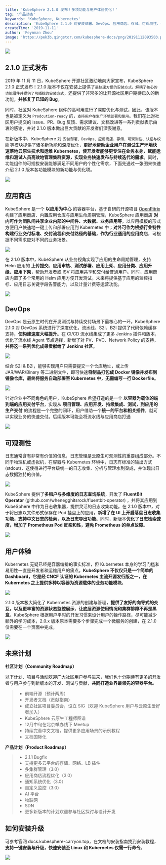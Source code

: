 ```yaml
---
title: 'KubeSphere 2.1.0 发布！多项功能与用户体验优化！'
tag: '产品动态'
keywords: 'KubeSphere, Kubernetes'
description: 'KubeSphere 2.1.0 对安装部署、DevOps、应用商店、存储、可观测性、认证与权限等模块提供了诸多新功能和深度优化，更好地帮助企业用户在测试生产环境快速落地云原生技术和运维 Kubernetes。'
createTime: '2019-11-11'
author: 'Feynman Zhou'
image: 'https://pek3b.qingstor.com/kubesphere-docs/png/20191112093503.png'
---
```



![](https://pek3b.qingstor.com/kubesphere-docs/png/20191112093503.png)

## 2.1.0 正式发布

2019 年 11 月 11 日，KubeSphere 开源社区激动地向大家宣布，KubeSphere 2.1.0 正式发布！2.1.0 版本不仅在安装上提供了`最快速方便的安装方式，解耦了核心的功能组件并提供了可插拔的安装方式`，还提供了非常多的让开源社区用户期待已久的新功能，**并修复了已知的 Bug**。

同时，社区对 KubeSphere 组件的高可用进行了深度优化与测试，因此，该版本也是被定义为 `Prodcution-ready` 的，`支持用户在生产环境部署和使用`。我们在此对社区用户提交的 issue、PR、Bug 反馈、需求建议、文档改进等一系列贡献表示由衷的感谢，并对 2.1.0 版本做出巨大贡献的开发者们深表谢意。

在新版本中，KubeSphere 对 `安装部署、DevOps、应用商店、存储、可观测性、认证与权限` 等模块提供了诸多新功能和深度优化，**更好地帮助企业用户在测试生产环境快速落地云原生技术和运维 Kubernetes，使开发者能够更专注在业务本身，赋能运维和测试人员高效地管理集群资源，实现业务快速发布与持续迭代的需求**。同时，功能组件的可插拔安装能够满足不同用户的个性化需求，下面先通过一张图来快速介绍 2.1.0 版本各功能模块的新功能与优化项。

![](https://pek3b.qingstor.com/kubesphere-docs/png/20191112191613.png)

## 应用商店

KubeSphere 是一个 **以应用为中心** 的容器平台，基于自研的开源项目 [OpenPitrix](https://github.com/openpitrix/openpitrix) 构建了应用商店、内置应用仓库与应用生命周期管理，KubeSphere 应用商店 **对内可作为团队间共享企业内部的中间件、大数据、业务应用等**，以应用模板的形式方便用户快速地一键上传和部署应用到 Kubernetes 中；**对外可作为根据行业特性构建行业交付标准、交付流程和交付路径的基础，作为行业通用的应用商店**，可根据不同需求应对不同的业务场景。

![](https://pek3b.qingstor.com/kubesphere-docs/png/20191025011318.png)

在 2.1.0 版本中，KubeSphere 从业务视角实现了应用的生命周期管理，支持 Helm 应用的 **上传提交、应用审核、测试部署、应用上架、应用分类、应用升级、应用下架**，帮助开发者或 ISV 将应用共享和交付给普通用户。同时，应用商店内置了多个常用的 Helm 应用方便开发测试。未来将提供基于应⽤的监控指标、应⽤⽇志关键字段告警能⼒，以及计量计费等运营功能。

![](https://pek3b.qingstor.com/kubesphere-docs/png/20191111154118.png)

## DevOps

DevOps 是云原生时代在开发测试与持续交付场景下最核心的一环，KubeSphere 2.1.0 对 DevOps 系统进行了深度优化，流水线、S2I、B2I 提供了代码依赖缓存支持，**使构建速度大幅提升**。在 CI/CD 流水线集成了更多 Jenkins 插件和版本，优化了流水线 Agent 节点选择，新增了对 PV、PVC、Network Policy 的支持，**并将这一系列优化成果贡献给了 Jenkins 社区**。

![](https://pek3b.qingstor.com/kubesphere-docs/png/20191111162132.png)

结合 S2I & B2I，能够实现用户只需要提交一个仓库地址，或上传 JAR/WAR/Binary 等二进制文件，即可快速**将制品打包成 Docker 镜像并发布到镜像仓库，最终将服务自动部署至 Kubernetes 中，无需编写一行 Dockerfile**。

![](https://pek3b.qingstor.com/kubesphere-docs/png/20191111174017.png)

针对企业中不同角色的用户，KubeSphere 希望打造的是一个 **以容器为载体的端到端的应用交付平台**，实现从 **项目管理、应用开发、持续集成、测试，到应用的生产交付** 的流程是一个完整的闭环，用户借助一个**统一的平台和相关插件**，就可以实现业务的快速交付。后续版本可能会将流水线与应用商店打通

![](https://pek3b.qingstor.com/kubesphere-docs/png/20191111155401.png)

## 可观测性

日志通常含有非常有价值的信息，日志管理是云原生可观测性的重要组成部分。不同于物理机或虚拟机，在容器与 Kubernetes 环境中，日志有标准的输出方式(stdout)，这使得进行平台级统一的日志收集、分析与管理水到渠成，并体现出日志数据独特的价值。

![](https://pek3b.qingstor.com/kubesphere-docs/png/20191111164845.png)

KubeSphere 提供了**多租户与多维度的日志查询系统**，开发了 **FluentBit Operator** (github.com/whenegghitsrock/fluentbit-operator) ，并将其应用到 KubeSphere 中作为日志收集器，提供灵活的日志收集功能。在 2.1.0 版本中，对于将日志以文件形式保存在 Pod 挂盘上的应用，**新增了在 UI 上开启落盘日志收集功能，支持中文日志的检索，以及日志导出功能**。同时，新版本**优化了日志检索速度，增加了 Prometheus Pod 反亲和性，避免 Prometheus 的单点故障**。

![](https://pek3b.qingstor.com/kubesphere-docs/png/20191111164821.png)

## 用户体验

Kubernetes 无疑已经是容器编排的事实标准，但 Kubernetes 本身的学习门槛和易用性一直是开发者和运维用户的痛点。**KubeSphere 不仅仅只是一个简单的 Dashboard，它是经 CNCF 认证的 Kubernetes 主流开源发行版之一，在 Kubernetes 之上提供多种以容器为资源载体的业务功能模块**。

![](https://pek3b.qingstor.com/kubesphere-docs/png/20191111170310.png)

2.1.0 版本极大简化了 Kubernetes 资源的创建与管理，**提供了友好的向导式的交互，以及更丰富的资源状态监控展示**，**让底层资源使用情况和集群排障不再是黑盒**。KubeSphere 根据用户平时的开发习惯来设计用户的操作路径，尽可能减少额外的学习成本，2.0.x 版本原本需要多个步骤完成一个微服务的创建，在 2.1.0 仅需要在一个页面中完成。

![](https://pek3b.qingstor.com/kubesphere-docs/png/20191111171133.png)

## 未来计划

**社区计划（Community Roadmap）**

以下计划、项目与活动欢迎广大社区用户参与进来，我们也十分期待有更多的开发者与用户参与到新版本的开发、测试与贡献，**共同打造业界最领先的容器平台。**

> - 前端开源（预计两周）
> - 开发者文档（贡献指南）
> - 成立社区项目委员会，设立 SIG（欢迎 KubeSphere 用户与云原生爱好者加入）
> - KubeSphere 云原生工程师图谱
> - 12月中旬在北京举办线下 Meetup
> - 持续完善中文文档，提供更多应用场景的示例教程
> - 文档国际化

**产品计划（Product Roadmap）**

> - 2.1.1 Bugfix
> - 支持更多云平台的存储、网络、LB 插件
> - 多集群管理（3.0）
> - 应用商店流程优化（3.0）
> - 通知系统优化（3.0）
> - 自定义监控（3.0）
> - AI 平台
> - 物联网
> - SDN
> - 更多新版本的计划欢迎参与社区探讨与设计开发

## 如何安装升级

可参考官网 docs.kubesphere-carryon.top，在文档的安装指南找到安装教程，**支持一键安装与升级，快速安装至 Linux 和 Kubernetes 仅需一行命令**。

![](https://pek3b.qingstor.com/kubesphere-docs/png/20191111175033.png)
